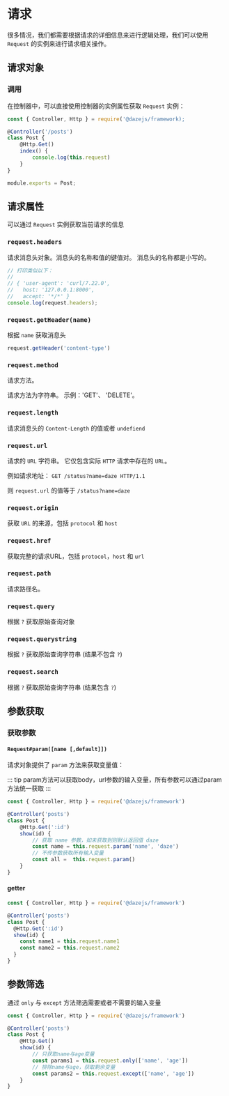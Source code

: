 # 请求
很多情况，我们都需要根据请求的详细信息来进行逻辑处理，我们可以使用 `Request` 的实例来进行请求相关操作。


## 请求对象

### 调用

在控制器中，可以直接使用控制器的实例属性获取 `Request` 实例：
```js {7}
const { Controller, Http } = require('@dazejs/framework);

@Controller('/posts')
class Post {
    @Http.Get()
    index() {
        console.log(this.request)
    }
}

module.exports = Post;
```


## 请求属性

可以通过 `Request` 实例获取当前请求的信息

### `request.headers`

请求消息头对象。消息头的名称和值的键值对。 消息头的名称都是小写的。

```js
// 打印类似以下：
//
// { 'user-agent': 'curl/7.22.0',
//   host: '127.0.0.1:8000',
//   accept: '*/*' }
console.log(request.headers);
```
### `request.getHeader(name)`

根据 `name` 获取消息头
```js
request.getHeader('content-type')
```

### `request.method`

请求方法。

请求方法为字符串。 示例：'GET'、 'DELETE'。


### `request.length`

请求消息头的 `Content-Length` 的值或者 `undefiend`


### `request.url`

请求的 `URL` 字符串。 它仅包含实际 `HTTP` 请求中存在的 `URL`。

例如请求地址： `GET /status?name=daze HTTP/1.1`

则 `request.url` 的值等于 `/status?name=daze`

### `request.origin`

获取 `URL` 的来源，包括 `protocol` 和 `host`

### `request.href`

获取完整的请求URL，包括 `protocol`，`host` 和 `url`

### `request.path`

请求路径名。


### `request.query`

根据 `?` 获取原始查询对象

### `request.querystring`

根据 `?` 获取原始查询字符串 (结果不包含 `?`)


### `request.search`

根据 `?` 获取原始查询字符串 (结果包含 `?`)


## 参数获取

### 获取参数

#### `Request#param([name [,default]])`
请求对象提供了 `param` 方法来获取变量值：

::: tip
param方法可以获取body，url参数的输入变量，所有参数可以通过param方法统一获取
:::

```js {8,10}
const { Controller, Http } = require('@dazejs/framework')

@Controller('posts')
class Post {
    @Http.Get(':id')
    show(id) {
        // 获取 name 参数，如未获取到则默认返回值 daze
        const name = this.request.param('name', 'daze')
        // 不传参数获取所有输入变量
        const all =  this.request.param()
    }
}
```
#### getter
```js {7,8}
const { Controller, Http } = require('@dazejs/framework')

@Controller('posts')
class Post {
  @Http.Get(':id')
  show(id) {
    const name1 = this.request.name1
    const name2 = this.request.name2
  }
}
```

## 参数筛选

通过 `only` 与 `except` 方法筛选需要或者不需要的输入变量

```js {8,10}
const { Controller, Http } = require('@dazejs/framework')

@Controller('posts')
class Post {
    @Http.Get()
    show(id) {
        // 只获取name与age变量
        const params1 = this.request.only(['name', 'age'])
        // 排除name与age，获取剩余变量
        const params2 = this.request.except(['name', 'age'])
    }
}
```

